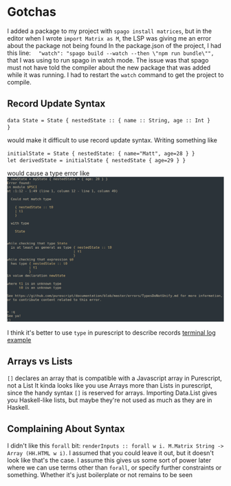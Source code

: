# Gotchas

I added a package to my project with `spago install matrices`, but in the editor when I wrote `import Matrix as M`, the LSP was giving me an error about the package not being found
In the package.json of the project, I had this line: `  "watch": "spago build --watch --then \"npm run bundle\"",` that I was using to run spago in watch mode. The issue was that spago must not have told the compiler about the new package that was added while it was running. I had to restart the `watch` command to get the project to compile.

## Record Update Syntax
```
data State = State { nestedState :: { name :: String, age :: Int }
}
```
would make it difficult to use record update syntax. Writing something like
```
initialState = State { nestedState: { name="Matt", age=28 } }
let derivedState = initialState { nestedState { age=29 } }
```
would cause a type error like
![](./record_update.png)


I think it's better to use `type` in purescript to describe records
[terminal log example](./records.txt)

## Arrays vs Lists
`[]` declares an array that is compatible with a Javascript array in Purescript, not a List
It kinda looks like you use Arrays more than Lists in purescript, since the handy syntax `[]` is reserved for arrays. Importing Data.List gives you Haskell-like lists, but maybe they're not used as much as they are in Haskell.

## Complaining About Syntax
I didn't like this `forall` bit: `renderInputs :: forall w i. M.Matrix String -> Array (HH.HTML w i)`. I assumed that you could leave it out, but it doesn't look like that's the case.
I assume this gives us some sort of power later where we can use terms other than `forall`, or specify further constraints or something. Whether it's just boilerplate or not remains to be seen
